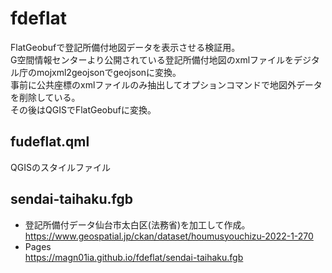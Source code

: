 # fdeflat
FlatGeobufで登記所備付地図データを表示させる検証用。  
G空間情報センターより公開されている登記所備付地図のxmlファイルをデジタル庁のmojxml2geojsonでgeojsonに変換。  
事前に公共座標のxmlファイルのみ抽出してオプションコマンドで地図外データを削除している。  
その後はQGISでFlatGeobufに変換。  

## fudeflat.qml  
QGISのスタイルファイル

## sendai-taihaku.fgb  
- 登記所備付データ仙台市太白区(法務省)を加工して作成。  
https://www.geospatial.jp/ckan/dataset/houmusyouchizu-2022-1-270  
- Pages  
https://magn01ia.github.io/fdeflat/sendai-taihaku.fgb

